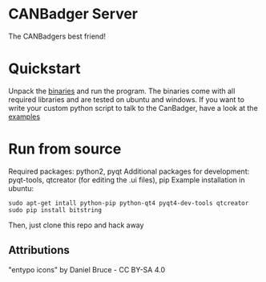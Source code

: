 # CANBadger Server
The CANBadgers best friend!

# Quickstart
Unpack the [binaries](https://github.com/Gutenshit/CANBadger-Server/tree/master/binaries) and run the program.
The binaries come with all required libraries and are tested on ubuntu and windows.
If you want to write your custom python script to talk to the CanBadger, have a look at the [examples](https://github.com/Gutenshit/CANBadger-Server/tree/master/examples)

# Run from source
Required packages: python2, pyqt
Additional packages for development: pyqt-tools, qtcreator (for editing the .ui files), pip
Example installation in ubuntu:
```
sudo apt-get intall python-pip python-qt4 pyqt4-dev-tools qtcreator
sudo pip install bitstring
```
Then, just clone this repo and hack away

## Attributions
"entypo icons" by Daniel Bruce - CC BY-SA 4.0

